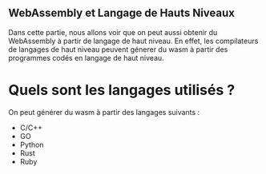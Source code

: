## WebAssembly et Langage de Hauts Niveaux

Dans cette partie, nous allons voir que on peut aussi obtenir du WebAssembly à partir de langage de haut niveau. En effet, les compilateurs de langages de haut niveau peuvent génerer du wasm à partir des programmes codés en langage de haut niveau.

# Quels sont les langages utilisés ? 

On peut générer du wasm à partir des langages suivants : 
  - C/C++
  - GO
  - Python
  - Rust
  - Ruby
  

